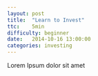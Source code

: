 ```yaml
---
layout: post
title:  "Learn to Invest"
ttc:    5min
difficulty: beginner
date:   2014-10-16 13:00:00
categories: investing
---
```


Lorem Ipsum dolor sit amet
